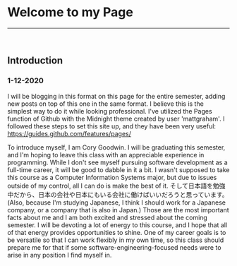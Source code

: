 # Welcome to my Page
<hr>
<br>

## Introduction

### 1-12-2020

I will be blogging in this format on this page for the entire semester, adding new posts on top of this one in the same format. I believe this is the simplest way to do it while looking professional. I've utilized the Pages function of Github with the Midnight theme created by user 'mattgraham'. I followed these steps to set this site up, and they have been very useful: <a href='https://guides.github.com/features/pages/'>https://guides.github.com/features/pages/</a>

To introduce myself, I am Cory Goodwin. I will be graduating this semester, and I'm hoping to leave this class with an appreciable experience in programming. While I don't see myself pursuing software development as a full-time career, it will be good to dabble in it a bit. I wasn't supposed to take this course as a Computer Information Systems major, but due to issues outside of my control, all I can do is make the best of it. そして日本語を勉強中だから、日本の会社や日本にもいる会社に働けばいいだろうと思っています。 (Also, because I'm studying Japanese, I think I should work for a Japanese company, or a company that is also in Japan.) Those are the most important facts about me and I am both excited and stressed about the coming semester. I will be devoting a lot of energy to this course, and I hope that all of that energy provides opportunities to shine. One of my career goals is to be versatile so that I can work flexibly in my own time, so this class should prepare me for that if some software-engineering-focused needs were to arise in any position I find myself in.
